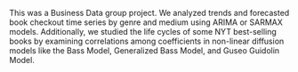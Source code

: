 This was a Business Data group project. We analyzed trends and forecasted book checkout time series by
 genre and medium using ARIMA or SARMAX models. Additionally,
 we studied the life cycles of some NYT best-selling books by
 examining correlations among coefficients in non-linear diffusion
 models like the Bass Model, Generalized Bass Model, and Guseo
Guidolin Model.
